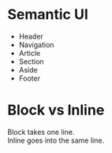 # Semantic UI
- Header
- Navigation
- Article
- Section
- Aside
- Footer

# Block vs Inline
Block takes one line.  
Inline goes into the same line.  


